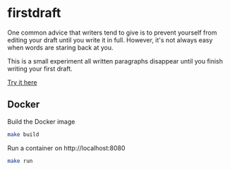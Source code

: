 # firstdraft

One common advice that writers tend to give is to prevent yourself from editing your draft until you write it in full. However, it's not always easy when words are staring back at you.

This is a small experiment all written paragraphs disappear until you finish writing your first draft.

[Try it here](https://rolandasb.github.io/firstdraft/)

## Docker

Build the Docker image
```sh
make build
```

Run a container on http://localhost:8080
```sh
make run
```
